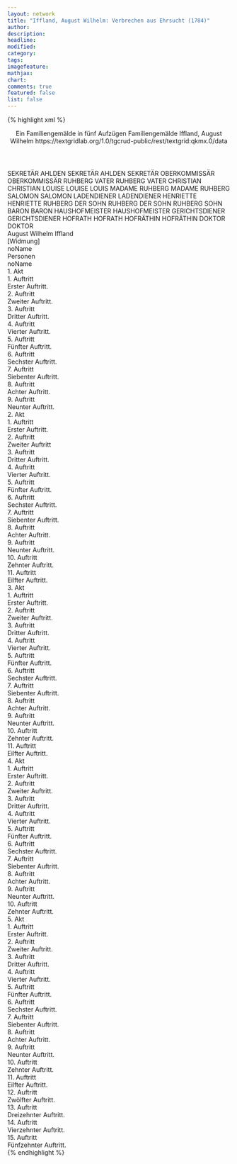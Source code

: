 ```yaml
---
layout: network
title: "Iffland, August Wilhelm: Verbrechen aus Ehrsucht (1784)"
author:
description:
headline:
modified:
category:
tags:
imagefeature:
mathjax:
chart:
comments: true
featured: false
list: false
---
```

{% highlight xml %}
<?xml-model href="https://raw.githubusercontent.com/DLiNa/project/master/rules/lina.rnc"?><?xml-model href="https://raw.githubusercontent.com/DLiNa/project/master/rules/lina.sch"?>
<play xmlns="http://lina.digital">
  <header>
    <title>Verbrechen aus Ehrsucht</title>
    <subtitle>Ein Familiengemälde in fünf Aufzügen</subtitle>
    <genretitle>Familiengemälde</genretitle>
    <author>Iffland, August Wilhelm</author>
    <date type="print" when="1784"/>
    <date type="premiere" when="1784"/>
    <date type="written"/>
    <source>https://textgridlab.org/1.0/tgcrud-public/rest/textgrid:qkmx.0/data</source>
  </header>
  <personae>
    <character>
      <name>SEKRETÄR AHLDEN</name>
      <alias xml:id="sekretär_ahlden">
        <name>SEKRETÄR AHLDEN</name>
      </alias>
      <alias xml:id="sekretär">
        <name>SEKRETÄR</name>
      </alias>
    </character>
    <character>
      <name>OBERKOMMISSÄR</name>
      <alias xml:id="oberkommissär">
        <name>OBERKOMMISSÄR</name>
      </alias>
    </character>
    <character>
      <name>RUHBERG VATER</name>
      <alias xml:id="ruhberg_vater">
        <name>RUHBERG VATER</name>
      </alias>
    </character>
    <character>
      <name>CHRISTIAN</name>
      <alias xml:id="christian">
        <name>CHRISTIAN</name>
      </alias>
    </character>
    <character>
      <name>LOUISE</name>
      <alias xml:id="louise">
        <name>LOUISE</name>
      </alias>
      <alias xml:id="louis">
        <name>LOUIS</name>
      </alias>
    </character>
    <character>
      <name>MADAME RUHBERG</name>
      <alias xml:id="madame_ruhberg">
        <name>MADAME RUHBERG</name>
      </alias>
    </character>
    <character>
      <name>SALOMON</name>
      <alias xml:id="salomon">
        <name>SALOMON</name>
      </alias>
    </character>
    <character>
      <name>LADENDIENER</name>
      <alias xml:id="ladendiener">
        <name>LADENDIENER</name>
      </alias>
    </character>
    <character>
      <name>HENRIETTE</name>
      <alias xml:id="henriette">
        <name>HENRIETTE</name>
      </alias>
    </character>
    <character>
      <name>RUHBERG DER SOHN</name>
      <alias xml:id="ruhberg_der_sohn">
        <name>RUHBERG DER SOHN</name>
      </alias>
      <alias xml:id="ruhberg_sohn">
        <name>RUHBERG SOHN</name>
      </alias>
    </character>
    <character>
      <name>BARON</name>
      <alias xml:id="baron">
        <name>BARON</name>
      </alias>
    </character>
    <character>
      <name>HAUSHOFMEISTER</name>
      <alias xml:id="haushofmeister">
        <name>HAUSHOFMEISTER</name>
      </alias>
    </character>
    <character>
      <name>GERICHTSDIENER</name>
      <alias xml:id="gerichtsdiener">
        <name>GERICHTSDIENER</name>
      </alias>
    </character>
    <character>
      <name>HOFRATH</name>
      <alias xml:id="hofrath">
        <name>HOFRATH</name>
      </alias>
    </character>
    <character>
      <name>HOFRÄTHIN</name>
      <alias xml:id="hofräthin">
        <name>HOFRÄTHIN</name>
      </alias>
    </character>
    <character>
      <name>DOKTOR</name>
      <alias xml:id="doktor">
        <name>DOKTOR</name>
      </alias>
    </character>
  </personae>
  <text>
    <div>
      <head>August Wilhelm Iffland</head>
    </div>
    <div>
      <head>[Widmung]</head>
      <div>
        <head>noName</head>
      </div>
    </div>
    <div>
      <head>Personen</head>
      <div>
        <head>noName</head>
      </div>
    </div>
    <div>
      <head>1. Akt</head>
      <div>
        <head>1. Auftritt</head>
        <div>
          <head>Erster Auftritt.</head>
          <sp who="#sekretär_ahlden">
            <amount n="1" unit="speech_acts"/>
            <amount n="105" unit="words"/>
            <amount n="532" unit="chars"/>
          </sp>
        </div>
      </div>
      <div>
        <head>2. Auftritt</head>
        <div>
          <head>Zweiter Auftritt.</head>
          <sp who="#oberkommissär">
            <amount n="34" unit="speech_acts"/>
            <amount n="1120" unit="words"/>
            <amount n="13" unit="lines"/>
            <amount n="5939" unit="chars"/>
          </sp>
          <sp who="#sekretär">
            <amount n="33" unit="speech_acts"/>
            <amount n="437" unit="words"/>
            <amount n="24" unit="lines"/>
            <amount n="2326" unit="chars"/>
          </sp>
        </div>
      </div>
      <div>
        <head>3. Auftritt</head>
        <div>
          <head>Dritter Auftritt.</head>
          <sp who="#sekretär">
            <amount n="1" unit="speech_acts"/>
            <amount n="32" unit="words"/>
            <amount n="155" unit="chars"/>
          </sp>
        </div>
      </div>
      <div>
        <head>4. Auftritt</head>
        <div>
          <head>Vierter Auftritt.</head>
          <sp who="#ruhberg_vater">
            <amount n="4" unit="speech_acts"/>
            <amount n="44" unit="words"/>
            <amount n="4" unit="lines"/>
            <amount n="236" unit="chars"/>
          </sp>
          <sp who="#christian">
            <amount n="4" unit="speech_acts"/>
            <amount n="16" unit="words"/>
            <amount n="4" unit="lines"/>
            <amount n="96" unit="chars"/>
          </sp>
        </div>
      </div>
      <div>
        <head>5. Auftritt</head>
        <div>
          <head>Fünfter Auftritt.</head>
          <sp who="#ruhberg_vater">
            <amount n="1" unit="speech_acts"/>
            <amount n="135" unit="words"/>
            <amount n="762" unit="chars"/>
          </sp>
        </div>
      </div>
      <div>
        <head>6. Auftritt</head>
        <div>
          <head>Sechster Auftritt.</head>
          <sp who="#christian">
            <amount n="1" unit="speech_acts"/>
            <amount n="9" unit="words"/>
            <amount n="1" unit="lines"/>
            <amount n="42" unit="chars"/>
          </sp>
          <sp who="#ruhberg_vater">
            <amount n="27" unit="speech_acts"/>
            <amount n="499" unit="words"/>
            <amount n="16" unit="lines"/>
            <amount n="2645" unit="chars"/>
          </sp>
          <sp who="#sekretär">
            <amount n="26" unit="speech_acts"/>
            <amount n="301" unit="words"/>
            <amount n="19" unit="lines"/>
            <amount n="1669" unit="chars"/>
          </sp>
        </div>
      </div>
      <div>
        <head>7. Auftritt</head>
        <div>
          <head>Siebenter Auftritt.</head>
          <sp who="#ruhberg_vater">
            <amount n="9" unit="speech_acts"/>
            <amount n="402" unit="words"/>
            <amount n="3" unit="lines"/>
            <amount n="2161" unit="chars"/>
          </sp>
          <sp who="#sekretär">
            <amount n="3" unit="speech_acts"/>
            <amount n="16" unit="words"/>
            <amount n="3" unit="lines"/>
            <amount n="80" unit="chars"/>
          </sp>
          <sp who="#louise">
            <amount n="4" unit="speech_acts"/>
            <amount n="59" unit="words"/>
            <amount n="2" unit="lines"/>
            <amount n="358" unit="chars"/>
          </sp>
          <sp who="#sekretär #louise">
            <amount n="2" unit="speech_acts"/>
            <amount n="3" unit="words"/>
            <amount n="2" unit="lines"/>
            <amount n="14" unit="chars"/>
          </sp>
        </div>
      </div>
      <div>
        <head>8. Auftritt</head>
        <div>
          <head>Achter Auftritt.</head>
          <sp who="#madame_ruhberg">
            <amount n="31" unit="speech_acts"/>
            <amount n="420" unit="words"/>
            <amount n="23" unit="lines"/>
            <amount n="2339" unit="chars"/>
          </sp>
          <sp who="#ruhberg_vater">
            <amount n="31" unit="speech_acts"/>
            <amount n="933" unit="words"/>
            <amount n="14" unit="lines"/>
            <amount n="5172" unit="chars"/>
          </sp>
        </div>
      </div>
      <div>
        <head>9. Auftritt</head>
        <div>
          <head>Neunter Auftritt.</head>
          <sp who="#madame_ruhberg">
            <amount n="1" unit="speech_acts"/>
            <amount n="100" unit="words"/>
            <amount n="532" unit="chars"/>
          </sp>
        </div>
      </div>
    </div>
    <div>
      <head>2. Akt</head>
      <div>
        <head>1. Auftritt</head>
        <div>
          <head>Erster Auftritt.</head>
          <sp who="#christian">
            <amount n="1" unit="speech_acts"/>
            <amount n="56" unit="words"/>
            <amount n="285" unit="chars"/>
          </sp>
        </div>
      </div>
      <div>
        <head>2. Auftritt</head>
        <div>
          <head>Zweiter Auftritt</head>
          <sp who="#salomon">
            <amount n="12" unit="speech_acts"/>
            <amount n="249" unit="words"/>
            <amount n="7" unit="lines"/>
            <amount n="1210" unit="chars"/>
          </sp>
          <sp who="#christian">
            <amount n="12" unit="speech_acts"/>
            <amount n="128" unit="words"/>
            <amount n="11" unit="lines"/>
            <amount n="646" unit="chars"/>
          </sp>
        </div>
      </div>
      <div>
        <head>3. Auftritt</head>
        <div>
          <head>Dritter Auftritt.</head>
          <sp who="#ladendiener">
            <amount n="2" unit="speech_acts"/>
            <amount n="36" unit="words"/>
            <amount n="1" unit="lines"/>
            <amount n="213" unit="chars"/>
          </sp>
          <sp who="#christian">
            <amount n="2" unit="speech_acts"/>
            <amount n="21" unit="words"/>
            <amount n="2" unit="lines"/>
            <amount n="109" unit="chars"/>
          </sp>
        </div>
      </div>
      <div>
        <head>4. Auftritt</head>
        <div>
          <head>Vierter Auftritt.</head>
          <sp who="#henriette">
            <amount n="4" unit="speech_acts"/>
            <amount n="91" unit="words"/>
            <amount n="2" unit="lines"/>
            <amount n="497" unit="chars"/>
          </sp>
          <sp who="#christian">
            <amount n="4" unit="speech_acts"/>
            <amount n="100" unit="words"/>
            <amount n="3" unit="lines"/>
            <amount n="465" unit="chars"/>
          </sp>
        </div>
      </div>
      <div>
        <head>5. Auftritt</head>
        <div>
          <head>Fünfter Auftritt.</head>
          <sp who="#ruhberg_der_sohn">
            <amount n="8" unit="speech_acts"/>
            <amount n="165" unit="words"/>
            <amount n="4" unit="lines"/>
            <amount n="957" unit="chars"/>
          </sp>
          <sp who="#christian">
            <amount n="7" unit="speech_acts"/>
            <amount n="41" unit="words"/>
            <amount n="6" unit="lines"/>
            <amount n="209" unit="chars"/>
          </sp>
        </div>
      </div>
      <div>
        <head>6. Auftritt</head>
        <div>
          <head>Sechster Auftritt.</head>
          <sp who="#ruhberg_sohn">
            <amount n="1" unit="speech_acts"/>
            <amount n="156" unit="words"/>
            <amount n="816" unit="chars"/>
          </sp>
        </div>
      </div>
      <div>
        <head>7. Auftritt</head>
        <div>
          <head>Siebenter Auftritt.</head>
          <sp who="#louise">
            <amount n="29" unit="speech_acts"/>
            <amount n="751" unit="words"/>
            <amount n="14" unit="lines"/>
            <amount n="4036" unit="chars"/>
          </sp>
          <sp who="#ruhberg_der_sohn">
            <amount n="29" unit="speech_acts"/>
            <amount n="368" unit="words"/>
            <amount n="23" unit="lines"/>
            <amount n="1964" unit="chars"/>
          </sp>
          <sp who="#christian">
            <amount n="2" unit="speech_acts"/>
          </sp>
        </div>
      </div>
      <div>
        <head>8. Auftritt</head>
        <div>
          <head>Achter Auftritt.</head>
          <sp who="#ruhberg_der_sohn">
            <amount n="4" unit="speech_acts"/>
            <amount n="17" unit="words"/>
            <amount n="4" unit="lines"/>
            <amount n="80" unit="chars"/>
          </sp>
          <sp who="#louise">
            <amount n="1" unit="speech_acts"/>
            <amount n="8" unit="words"/>
            <amount n="1" unit="lines"/>
            <amount n="41" unit="chars"/>
          </sp>
          <sp who="#baron">
            <amount n="9" unit="speech_acts"/>
            <amount n="208" unit="words"/>
            <amount n="4" unit="lines"/>
            <amount n="1119" unit="chars"/>
          </sp>
          <sp who="#madame_ruhberg">
            <amount n="6" unit="speech_acts"/>
            <amount n="82" unit="words"/>
            <amount n="5" unit="lines"/>
            <amount n="456" unit="chars"/>
          </sp>
        </div>
      </div>
      <div>
        <head>9. Auftritt</head>
        <div>
          <head>Neunter Auftritt.</head>
          <sp who="#madame_ruhberg">
            <amount n="5" unit="speech_acts"/>
            <amount n="101" unit="words"/>
            <amount n="3" unit="lines"/>
            <amount n="545" unit="chars"/>
          </sp>
          <sp who="#ruhberg_der_sohn">
            <amount n="4" unit="speech_acts"/>
            <amount n="12" unit="words"/>
            <amount n="4" unit="lines"/>
            <amount n="55" unit="chars"/>
          </sp>
        </div>
      </div>
      <div>
        <head>10. Auftritt</head>
        <div>
          <head>Zehnter Auftritt.</head>
          <sp who="#christian">
            <amount n="1" unit="speech_acts"/>
            <amount n="15" unit="words"/>
            <amount n="1" unit="lines"/>
            <amount n="90" unit="chars"/>
          </sp>
          <sp who="#ruhberg_der_sohn">
            <amount n="6" unit="speech_acts"/>
            <amount n="216" unit="words"/>
            <amount n="4" unit="lines"/>
            <amount n="1168" unit="chars"/>
          </sp>
          <sp who="#madame_ruhberg">
            <amount n="5" unit="speech_acts"/>
            <amount n="284" unit="words"/>
            <amount n="1" unit="lines"/>
            <amount n="1485" unit="chars"/>
          </sp>
        </div>
      </div>
      <div>
        <head>11. Auftritt</head>
        <div>
          <head>Eilfter Auftritt.</head>
          <sp who="#ruhberg_vater">
            <amount n="20" unit="speech_acts"/>
            <amount n="780" unit="words"/>
            <amount n="9" unit="lines"/>
            <amount n="4156" unit="chars"/>
          </sp>
          <sp who="#ruhberg_der_sohn">
            <amount n="19" unit="speech_acts"/>
            <amount n="154" unit="words"/>
            <amount n="16" unit="lines"/>
            <amount n="796" unit="chars"/>
          </sp>
        </div>
      </div>
    </div>
    <div>
      <head>3. Akt</head>
      <div>
        <head>1. Auftritt</head>
        <div>
          <head>Erster Auftritt.</head>
          <sp who="#sekretär">
            <amount n="6" unit="speech_acts"/>
            <amount n="39" unit="words"/>
            <amount n="6" unit="lines"/>
            <amount n="179" unit="chars"/>
          </sp>
          <sp who="#christian">
            <amount n="6" unit="speech_acts"/>
            <amount n="251" unit="words"/>
            <amount n="3" unit="lines"/>
            <amount n="1266" unit="chars"/>
          </sp>
        </div>
      </div>
      <div>
        <head>2. Auftritt</head>
        <div>
          <head>Zweiter Auftritt.</head>
          <sp who="#haushofmeister">
            <amount n="3" unit="speech_acts"/>
            <amount n="64" unit="words"/>
            <amount n="2" unit="lines"/>
            <amount n="365" unit="chars"/>
          </sp>
          <sp who="#sekretär">
            <amount n="2" unit="speech_acts"/>
            <amount n="24" unit="words"/>
            <amount n="1" unit="lines"/>
            <amount n="119" unit="chars"/>
          </sp>
          <sp who="#christian">
            <amount n="3" unit="speech_acts"/>
            <amount n="16" unit="words"/>
            <amount n="3" unit="lines"/>
            <amount n="71" unit="chars"/>
          </sp>
        </div>
      </div>
      <div>
        <head>3. Auftritt</head>
        <div>
          <head>Dritter Auftritt.</head>
          <sp who="#christian">
            <amount n="1" unit="speech_acts"/>
            <amount n="81" unit="words"/>
            <amount n="391" unit="chars"/>
          </sp>
        </div>
      </div>
      <div>
        <head>4. Auftritt</head>
        <div>
          <head>Vierter Auftritt.</head>
          <sp who="#baron">
            <amount n="6" unit="speech_acts"/>
            <amount n="106" unit="words"/>
            <amount n="4" unit="lines"/>
            <amount n="561" unit="chars"/>
          </sp>
          <sp who="#ruhberg_der_sohn">
            <amount n="6" unit="speech_acts"/>
            <amount n="33" unit="words"/>
            <amount n="6" unit="lines"/>
            <amount n="168" unit="chars"/>
          </sp>
          <sp who="#christian">
            <amount n="1" unit="speech_acts"/>
            <amount n="19" unit="words"/>
            <amount n="1" unit="lines"/>
            <amount n="99" unit="chars"/>
          </sp>
        </div>
      </div>
      <div>
        <head>5. Auftritt</head>
        <div>
          <head>Fünfter Auftritt.</head>
          <sp who="#gerichtsdiener">
            <amount n="2" unit="speech_acts"/>
            <amount n="11" unit="words"/>
            <amount n="2" unit="lines"/>
            <amount n="55" unit="chars"/>
          </sp>
          <sp who="#christian">
            <amount n="2" unit="speech_acts"/>
            <amount n="1" unit="words"/>
            <amount n="1" unit="lines"/>
            <amount n="3" unit="chars"/>
          </sp>
          <sp who="#ruhberg_der_sohn">
            <amount n="27" unit="speech_acts"/>
            <amount n="274" unit="words"/>
            <amount n="24" unit="lines"/>
            <amount n="1470" unit="chars"/>
          </sp>
          <sp who="#baron">
            <amount n="26" unit="speech_acts"/>
            <amount n="293" unit="words"/>
            <amount n="22" unit="lines"/>
            <amount n="1614" unit="chars"/>
          </sp>
        </div>
      </div>
      <div>
        <head>6. Auftritt</head>
        <div>
          <head>Sechster Auftritt.</head>
          <sp who="#salomon">
            <amount n="5" unit="speech_acts"/>
            <amount n="55" unit="words"/>
            <amount n="5" unit="lines"/>
            <amount n="258" unit="chars"/>
          </sp>
          <sp who="#baron">
            <amount n="3" unit="speech_acts"/>
            <amount n="7" unit="words"/>
            <amount n="3" unit="lines"/>
            <amount n="24" unit="chars"/>
          </sp>
          <sp who="#ruhberg_der_sohn">
            <amount n="4" unit="speech_acts"/>
            <amount n="24" unit="words"/>
            <amount n="4" unit="lines"/>
            <amount n="118" unit="chars"/>
          </sp>
        </div>
      </div>
      <div>
        <head>7. Auftritt</head>
        <div>
          <head>Siebenter Auftritt.</head>
          <sp who="#baron">
            <amount n="5" unit="speech_acts"/>
            <amount n="51" unit="words"/>
            <amount n="4" unit="lines"/>
            <amount n="236" unit="chars"/>
          </sp>
          <sp who="#ruhberg_der_sohn">
            <amount n="9" unit="speech_acts"/>
            <amount n="95" unit="words"/>
            <amount n="9" unit="lines"/>
            <amount n="482" unit="chars"/>
          </sp>
          <sp who="#haushofmeister">
            <amount n="4" unit="speech_acts"/>
            <amount n="93" unit="words"/>
            <amount n="1" unit="lines"/>
            <amount n="519" unit="chars"/>
          </sp>
          <sp who="#christian">
            <amount n="4" unit="speech_acts"/>
            <amount n="10" unit="words"/>
            <amount n="2" unit="lines"/>
            <amount n="52" unit="chars"/>
          </sp>
        </div>
      </div>
      <div>
        <head>8. Auftritt</head>
        <div>
          <head>Achter Auftritt.</head>
          <sp who="#baron">
            <amount n="11" unit="speech_acts"/>
            <amount n="102" unit="words"/>
            <amount n="10" unit="lines"/>
            <amount n="463" unit="chars"/>
          </sp>
          <sp who="#ruhberg_der_sohn">
            <amount n="3" unit="speech_acts"/>
            <amount n="33" unit="words"/>
            <amount n="3" unit="lines"/>
            <amount n="153" unit="chars"/>
          </sp>
          <sp who="#haushofmeister">
            <amount n="8" unit="speech_acts"/>
            <amount n="291" unit="words"/>
            <amount n="2" unit="lines"/>
            <amount n="1482" unit="chars"/>
          </sp>
        </div>
      </div>
      <div>
        <head>9. Auftritt</head>
        <div>
          <head>Neunter Auftritt.</head>
          <sp who="#ruhberg_der_sohn">
            <amount n="8" unit="speech_acts"/>
            <amount n="221" unit="words"/>
            <amount n="5" unit="lines"/>
            <amount n="1211" unit="chars"/>
          </sp>
          <sp who="#haushofmeister">
            <amount n="3" unit="speech_acts"/>
            <amount n="18" unit="words"/>
            <amount n="3" unit="lines"/>
            <amount n="99" unit="chars"/>
          </sp>
          <sp who="#baron">
            <amount n="6" unit="speech_acts"/>
            <amount n="36" unit="words"/>
            <amount n="5" unit="lines"/>
            <amount n="202" unit="chars"/>
          </sp>
        </div>
      </div>
      <div>
        <head>10. Auftritt</head>
        <div>
          <head>Zehnter Auftritt.</head>
          <sp who="#ruhberg_der_sohn">
            <amount n="1" unit="speech_acts"/>
            <amount n="126" unit="words"/>
            <amount n="679" unit="chars"/>
          </sp>
        </div>
      </div>
      <div>
        <head>11. Auftritt</head>
        <div>
          <head>Eilfter Auftritt.</head>
          <sp who="#sekretär">
            <amount n="48" unit="speech_acts"/>
            <amount n="1174" unit="words"/>
            <amount n="29" unit="lines"/>
            <amount n="6251" unit="chars"/>
          </sp>
          <sp who="#ruhberg_der_sohn">
            <amount n="47" unit="speech_acts"/>
            <amount n="519" unit="words"/>
            <amount n="36" unit="lines"/>
            <amount n="2644" unit="chars"/>
          </sp>
        </div>
      </div>
    </div>
    <div>
      <head>4. Akt</head>
      <div>
        <head>1. Auftritt</head>
        <div>
          <head>Erster Auftritt.</head>
          <sp who="#ruhberg_vater">
            <amount n="2" unit="speech_acts"/>
            <amount n="31" unit="words"/>
            <amount n="1" unit="lines"/>
            <amount n="168" unit="chars"/>
          </sp>
          <sp who="#christian">
            <amount n="2" unit="speech_acts"/>
            <amount n="14" unit="words"/>
            <amount n="2" unit="lines"/>
            <amount n="70" unit="chars"/>
          </sp>
        </div>
      </div>
      <div>
        <head>2. Auftritt</head>
        <div>
          <head>Zweiter Auftritt.</head>
          <sp who="#ruhberg_vater">
            <amount n="8" unit="speech_acts"/>
            <amount n="155" unit="words"/>
            <amount n="5" unit="lines"/>
            <amount n="863" unit="chars"/>
          </sp>
          <sp who="#madame_ruhberg">
            <amount n="8" unit="speech_acts"/>
            <amount n="96" unit="words"/>
            <amount n="7" unit="lines"/>
            <amount n="493" unit="chars"/>
          </sp>
        </div>
      </div>
      <div>
        <head>3. Auftritt</head>
        <div>
          <head>Dritter Auftritt.</head>
          <sp who="#oberkommissär">
            <amount n="36" unit="speech_acts"/>
            <amount n="1276" unit="words"/>
            <amount n="18" unit="lines"/>
            <amount n="6741" unit="chars"/>
          </sp>
          <sp who="#ruhberg_vater">
            <amount n="18" unit="speech_acts"/>
            <amount n="231" unit="words"/>
            <amount n="14" unit="lines"/>
            <amount n="1194" unit="chars"/>
          </sp>
          <sp who="#madame_ruhberg">
            <amount n="28" unit="speech_acts"/>
            <amount n="285" unit="words"/>
            <amount n="23" unit="lines"/>
            <amount n="1409" unit="chars"/>
          </sp>
          <sp who="#sekretär">
            <amount n="5" unit="speech_acts"/>
            <amount n="96" unit="words"/>
            <amount n="3" unit="lines"/>
            <amount n="501" unit="chars"/>
          </sp>
          <sp who="#louise">
            <amount n="5" unit="speech_acts"/>
            <amount n="59" unit="words"/>
            <amount n="4" unit="lines"/>
            <amount n="337" unit="chars"/>
          </sp>
          <sp who="#sekretär #louise">
            <amount n="1" unit="speech_acts"/>
          </sp>
        </div>
      </div>
      <div>
        <head>4. Auftritt</head>
        <div>
          <head>Vierter Auftritt.</head>
          <sp who="#madame_ruhberg">
            <amount n="11" unit="speech_acts"/>
            <amount n="238" unit="words"/>
            <amount n="5" unit="lines"/>
            <amount n="1168" unit="chars"/>
          </sp>
          <sp who="#louise">
            <amount n="6" unit="speech_acts"/>
            <amount n="19" unit="words"/>
            <amount n="4" unit="lines"/>
            <amount n="90" unit="chars"/>
          </sp>
          <sp who="#sekretär">
            <amount n="8" unit="speech_acts"/>
            <amount n="69" unit="words"/>
            <amount n="7" unit="lines"/>
            <amount n="384" unit="chars"/>
          </sp>
        </div>
      </div>
      <div>
        <head>5. Auftritt</head>
        <div>
          <head>Fünfter Auftritt.</head>
          <sp who="#louise">
            <amount n="6" unit="speech_acts"/>
            <amount n="27" unit="words"/>
            <amount n="6" unit="lines"/>
            <amount n="147" unit="chars"/>
          </sp>
          <sp who="#ruhberg_der_sohn">
            <amount n="12" unit="speech_acts"/>
            <amount n="101" unit="words"/>
            <amount n="11" unit="lines"/>
            <amount n="505" unit="chars"/>
          </sp>
          <sp who="#madame_ruhberg">
            <amount n="7" unit="speech_acts"/>
            <amount n="120" unit="words"/>
            <amount n="6" unit="lines"/>
            <amount n="600" unit="chars"/>
          </sp>
          <sp who="#sekretär">
            <amount n="2" unit="speech_acts"/>
            <amount n="67" unit="words"/>
            <amount n="353" unit="chars"/>
          </sp>
        </div>
      </div>
      <div>
        <head>6. Auftritt</head>
        <div>
          <head>Sechster Auftritt.</head>
          <sp who="#madame_ruhberg">
            <amount n="2" unit="speech_acts"/>
            <amount n="19" unit="words"/>
            <amount n="2" unit="lines"/>
            <amount n="98" unit="chars"/>
          </sp>
          <sp who="#hofrath">
            <amount n="4" unit="speech_acts"/>
            <amount n="55" unit="words"/>
            <amount n="2" unit="lines"/>
            <amount n="302" unit="chars"/>
          </sp>
          <sp who="#hofräthin">
            <amount n="3" unit="speech_acts"/>
            <amount n="56" unit="words"/>
            <amount n="2" unit="lines"/>
            <amount n="313" unit="chars"/>
          </sp>
          <sp who="#sekretär">
            <amount n="2" unit="speech_acts"/>
            <amount n="11" unit="words"/>
            <amount n="2" unit="lines"/>
            <amount n="60" unit="chars"/>
          </sp>
          <sp who="#ruhberg_der_sohn">
            <amount n="4" unit="speech_acts"/>
            <amount n="27" unit="words"/>
            <amount n="4" unit="lines"/>
            <amount n="173" unit="chars"/>
          </sp>
          <sp who="#oberkommissär">
            <amount n="1" unit="speech_acts"/>
            <amount n="4" unit="words"/>
            <amount n="1" unit="lines"/>
            <amount n="19" unit="chars"/>
          </sp>
          <sp who="#hofrath #hofräthin">
            <amount n="1" unit="speech_acts"/>
            <amount n="2" unit="words"/>
            <amount n="1" unit="lines"/>
            <amount n="9" unit="chars"/>
          </sp>
        </div>
      </div>
      <div>
        <head>7. Auftritt</head>
        <div>
          <head>Siebenter Auftritt.</head>
          <sp who="#oberkommissär">
            <amount n="13" unit="speech_acts"/>
            <amount n="196" unit="words"/>
            <amount n="10" unit="lines"/>
            <amount n="1043" unit="chars"/>
          </sp>
          <sp who="#madame_ruhberg">
            <amount n="9" unit="speech_acts"/>
            <amount n="43" unit="words"/>
            <amount n="9" unit="lines"/>
            <amount n="199" unit="chars"/>
          </sp>
          <sp who="#louise">
            <amount n="5" unit="speech_acts"/>
            <amount n="25" unit="words"/>
            <amount n="5" unit="lines"/>
            <amount n="115" unit="chars"/>
          </sp>
          <sp who="#sekretär">
            <amount n="1" unit="speech_acts"/>
          </sp>
          <sp who="#hofrath">
            <amount n="1" unit="speech_acts"/>
            <amount n="2" unit="words"/>
            <amount n="1" unit="lines"/>
            <amount n="6" unit="chars"/>
          </sp>
          <sp who="#hofräthin">
            <amount n="1" unit="speech_acts"/>
          </sp>
          <sp who="#ruhberg_der_sohn">
            <amount n="3" unit="speech_acts"/>
            <amount n="68" unit="words"/>
            <amount n="1" unit="lines"/>
            <amount n="343" unit="chars"/>
          </sp>
        </div>
      </div>
      <div>
        <head>8. Auftritt</head>
        <div>
          <head>Achter Auftritt.</head>
          <sp who="#sekretär">
            <amount n="10" unit="speech_acts"/>
            <amount n="74" unit="words"/>
            <amount n="10" unit="lines"/>
            <amount n="377" unit="chars"/>
          </sp>
          <sp who="#louise">
            <amount n="4" unit="speech_acts"/>
            <amount n="9" unit="words"/>
            <amount n="4" unit="lines"/>
            <amount n="45" unit="chars"/>
          </sp>
          <sp who="#madame_ruhberg">
            <amount n="12" unit="speech_acts"/>
            <amount n="136" unit="words"/>
            <amount n="10" unit="lines"/>
            <amount n="691" unit="chars"/>
          </sp>
          <sp who="#oberkommissär">
            <amount n="16" unit="speech_acts"/>
            <amount n="307" unit="words"/>
            <amount n="7" unit="lines"/>
            <amount n="1644" unit="chars"/>
          </sp>
          <sp who="#sekretär #louise">
            <amount n="1" unit="speech_acts"/>
          </sp>
          <sp who="#hofrath">
            <amount n="1" unit="speech_acts"/>
            <amount n="15" unit="words"/>
            <amount n="1" unit="lines"/>
            <amount n="78" unit="chars"/>
          </sp>
          <sp who="#ruhberg_der_sohn">
            <amount n="2" unit="speech_acts"/>
            <amount n="43" unit="words"/>
            <amount n="1" unit="lines"/>
            <amount n="227" unit="chars"/>
          </sp>
        </div>
      </div>
      <div>
        <head>9. Auftritt</head>
        <div>
          <head>Neunter Auftritt.</head>
          <sp who="#oberkommissär">
            <amount n="7" unit="speech_acts"/>
            <amount n="95" unit="words"/>
            <amount n="4" unit="lines"/>
            <amount n="523" unit="chars"/>
          </sp>
          <sp who="#sekretär">
            <amount n="4" unit="speech_acts"/>
            <amount n="23" unit="words"/>
            <amount n="4" unit="lines"/>
            <amount n="125" unit="chars"/>
          </sp>
          <sp who="#louise">
            <amount n="4" unit="speech_acts"/>
            <amount n="18" unit="words"/>
            <amount n="4" unit="lines"/>
            <amount n="94" unit="chars"/>
          </sp>
          <sp who="#madame_ruhberg">
            <amount n="3" unit="speech_acts"/>
            <amount n="8" unit="words"/>
            <amount n="2" unit="lines"/>
            <amount n="60" unit="chars"/>
          </sp>
          <sp who="#ruhberg_der_sohn">
            <amount n="3" unit="speech_acts"/>
            <amount n="61" unit="words"/>
            <amount n="1" unit="lines"/>
            <amount n="343" unit="chars"/>
          </sp>
        </div>
      </div>
      <div>
        <head>10. Auftritt</head>
        <div>
          <head>Zehnter Auftritt.</head>
          <sp who="#ruhberg_vater">
            <amount n="1" unit="speech_acts"/>
            <amount n="3" unit="words"/>
            <amount n="1" unit="lines"/>
            <amount n="15" unit="chars"/>
          </sp>
          <sp who="#ruhberg_der_sohn">
            <amount n="1" unit="speech_acts"/>
            <amount n="6" unit="words"/>
            <amount n="1" unit="lines"/>
            <amount n="38" unit="chars"/>
          </sp>
          <sp who="#sekretär">
            <amount n="1" unit="speech_acts"/>
            <amount n="5" unit="words"/>
            <amount n="1" unit="lines"/>
            <amount n="28" unit="chars"/>
          </sp>
          <sp who="#louise">
            <amount n="1" unit="speech_acts"/>
            <amount n="3" unit="words"/>
            <amount n="1" unit="lines"/>
            <amount n="16" unit="chars"/>
          </sp>
        </div>
      </div>
    </div>
    <div>
      <head>5. Akt</head>
      <div>
        <head>1. Auftritt</head>
        <div>
          <head>Erster Auftritt.</head>
          <sp who="#louise">
            <amount n="12" unit="speech_acts"/>
            <amount n="166" unit="words"/>
            <amount n="10" unit="lines"/>
            <amount n="895" unit="chars"/>
          </sp>
          <sp who="#madame_ruhberg">
            <amount n="13" unit="speech_acts"/>
            <amount n="371" unit="words"/>
            <amount n="5" unit="lines"/>
            <amount n="1860" unit="chars"/>
          </sp>
          <sp who="#louis">
            <amount n="1" unit="speech_acts"/>
            <amount n="20" unit="words"/>
            <amount n="112" unit="chars"/>
          </sp>
        </div>
      </div>
      <div>
        <head>2. Auftritt</head>
        <div>
          <head>Zweiter Auftritt.</head>
          <sp who="#louise">
            <amount n="4" unit="speech_acts"/>
            <amount n="45" unit="words"/>
            <amount n="3" unit="lines"/>
            <amount n="233" unit="chars"/>
          </sp>
          <sp who="#christian">
            <amount n="4" unit="speech_acts"/>
            <amount n="154" unit="words"/>
            <amount n="774" unit="chars"/>
          </sp>
        </div>
      </div>
      <div>
        <head>3. Auftritt</head>
        <div>
          <head>Dritter Auftritt.</head>
          <sp who="#ruhberg_der_sohn">
            <amount n="14" unit="speech_acts"/>
            <amount n="92" unit="words"/>
            <amount n="13" unit="lines"/>
            <amount n="431" unit="chars"/>
          </sp>
          <sp who="#christian">
            <amount n="13" unit="speech_acts"/>
            <amount n="187" unit="words"/>
            <amount n="11" unit="lines"/>
            <amount n="886" unit="chars"/>
          </sp>
        </div>
      </div>
      <div>
        <head>4. Auftritt</head>
        <div>
          <head>Vierter Auftritt.</head>
          <sp who="#baron">
            <amount n="37" unit="speech_acts"/>
            <amount n="502" unit="words"/>
            <amount n="29" unit="lines"/>
            <amount n="2619" unit="chars"/>
          </sp>
          <sp who="#ruhberg_der_sohn">
            <amount n="37" unit="speech_acts"/>
            <amount n="318" unit="words"/>
            <amount n="33" unit="lines"/>
            <amount n="1590" unit="chars"/>
          </sp>
          <sp who="#christian">
            <amount n="1" unit="speech_acts"/>
          </sp>
        </div>
      </div>
      <div>
        <head>5. Auftritt</head>
        <div>
          <head>Fünfter Auftritt.</head>
          <sp who="#madame_ruhberg">
            <amount n="2" unit="speech_acts"/>
            <amount n="12" unit="words"/>
            <amount n="2" unit="lines"/>
            <amount n="54" unit="chars"/>
          </sp>
          <sp who="#baron">
            <amount n="2" unit="speech_acts"/>
            <amount n="23" unit="words"/>
            <amount n="2" unit="lines"/>
            <amount n="120" unit="chars"/>
          </sp>
          <sp who="#ruhberg_der_sohn">
            <amount n="1" unit="speech_acts"/>
            <amount n="3" unit="words"/>
            <amount n="1" unit="lines"/>
            <amount n="16" unit="chars"/>
          </sp>
        </div>
      </div>
      <div>
        <head>6. Auftritt</head>
        <div>
          <head>Sechster Auftritt.</head>
          <sp who="#ruhberg_der_sohn">
            <amount n="2" unit="speech_acts"/>
            <amount n="29" unit="words"/>
            <amount n="1" unit="lines"/>
            <amount n="170" unit="chars"/>
          </sp>
          <sp who="#madame_ruhberg">
            <amount n="1" unit="speech_acts"/>
            <amount n="3" unit="words"/>
            <amount n="1" unit="lines"/>
            <amount n="17" unit="chars"/>
          </sp>
        </div>
      </div>
      <div>
        <head>7. Auftritt</head>
        <div>
          <head>Siebenter Auftritt.</head>
          <sp who="#louise">
            <amount n="3" unit="speech_acts"/>
            <amount n="47" unit="words"/>
            <amount n="2" unit="lines"/>
            <amount n="241" unit="chars"/>
          </sp>
          <sp who="#ruhberg_der_sohn">
            <amount n="3" unit="speech_acts"/>
            <amount n="31" unit="words"/>
            <amount n="2" unit="lines"/>
            <amount n="179" unit="chars"/>
          </sp>
          <sp who="#madame_ruhberg">
            <amount n="1" unit="speech_acts"/>
            <amount n="6" unit="words"/>
            <amount n="1" unit="lines"/>
            <amount n="35" unit="chars"/>
          </sp>
        </div>
      </div>
      <div>
        <head>8. Auftritt</head>
        <div>
          <head>Achter Auftritt.</head>
          <sp who="#sekretär">
            <amount n="4" unit="speech_acts"/>
            <amount n="35" unit="words"/>
            <amount n="4" unit="lines"/>
            <amount n="183" unit="chars"/>
          </sp>
          <sp who="#madame_ruhberg">
            <amount n="3" unit="speech_acts"/>
            <amount n="20" unit="words"/>
            <amount n="3" unit="lines"/>
            <amount n="106" unit="chars"/>
          </sp>
        </div>
      </div>
      <div>
        <head>9. Auftritt</head>
        <div>
          <head>Neunter Auftritt.</head>
          <sp who="#louise">
            <amount n="8" unit="speech_acts"/>
            <amount n="125" unit="words"/>
            <amount n="6" unit="lines"/>
            <amount n="674" unit="chars"/>
          </sp>
          <sp who="#sekretär">
            <amount n="8" unit="speech_acts"/>
            <amount n="73" unit="words"/>
            <amount n="6" unit="lines"/>
            <amount n="376" unit="chars"/>
          </sp>
          <sp who="#christian">
            <amount n="2" unit="speech_acts"/>
            <amount n="15" unit="words"/>
            <amount n="1" unit="lines"/>
            <amount n="81" unit="chars"/>
          </sp>
        </div>
      </div>
      <div>
        <head>10. Auftritt</head>
        <div>
          <head>Zehnter Auftritt.</head>
          <sp who="#christian">
            <amount n="1" unit="speech_acts"/>
            <amount n="50" unit="words"/>
            <amount n="258" unit="chars"/>
          </sp>
        </div>
      </div>
      <div>
        <head>11. Auftritt</head>
        <div>
          <head>Eilfter Auftritt.</head>
          <sp who="#doktor">
            <amount n="1" unit="speech_acts"/>
            <amount n="22" unit="words"/>
            <amount n="127" unit="chars"/>
          </sp>
        </div>
      </div>
      <div>
        <head>12. Auftritt</head>
        <div>
          <head>Zwölfter Auftritt.</head>
          <sp who="#ruhberg_der_sohn">
            <amount n="5" unit="speech_acts"/>
            <amount n="43" unit="words"/>
            <amount n="3" unit="lines"/>
            <amount n="221" unit="chars"/>
          </sp>
          <sp who="#doktor">
            <amount n="3" unit="speech_acts"/>
            <amount n="85" unit="words"/>
            <amount n="2" unit="lines"/>
            <amount n="466" unit="chars"/>
          </sp>
          <sp who="#christian">
            <amount n="3" unit="speech_acts"/>
            <amount n="20" unit="words"/>
            <amount n="3" unit="lines"/>
            <amount n="97" unit="chars"/>
          </sp>
        </div>
      </div>
      <div>
        <head>13. Auftritt</head>
        <div>
          <head>Dreizehnter Auftritt.</head>
          <sp who="#ruhberg_vater">
            <amount n="16" unit="speech_acts"/>
            <amount n="560" unit="words"/>
            <amount n="5" unit="lines"/>
            <amount n="2857" unit="chars"/>
          </sp>
          <sp who="#ruhberg_der_sohn">
            <amount n="16" unit="speech_acts"/>
            <amount n="108" unit="words"/>
            <amount n="12" unit="lines"/>
            <amount n="566" unit="chars"/>
          </sp>
        </div>
      </div>
      <div>
        <head>14. Auftritt</head>
        <div>
          <head>Vierzehnter Auftritt.</head>
          <sp who="#louise">
            <amount n="2" unit="speech_acts"/>
            <amount n="25" unit="words"/>
            <amount n="2" unit="lines"/>
            <amount n="114" unit="chars"/>
          </sp>
          <sp who="#ruhberg_der_sohn">
            <amount n="2" unit="speech_acts"/>
            <amount n="40" unit="words"/>
            <amount n="2" unit="lines"/>
            <amount n="178" unit="chars"/>
          </sp>
        </div>
      </div>
      <div>
        <head>15. Auftritt</head>
        <div>
          <head>Fünfzehnter Auftritt.</head>
          <sp who="#oberkommissär">
            <amount n="13" unit="speech_acts"/>
            <amount n="523" unit="words"/>
            <amount n="7" unit="lines"/>
            <amount n="2888" unit="chars"/>
          </sp>
          <sp who="#madame_ruhberg">
            <amount n="6" unit="speech_acts"/>
            <amount n="46" unit="words"/>
            <amount n="6" unit="lines"/>
            <amount n="250" unit="chars"/>
          </sp>
          <sp who="#louise">
            <amount n="6" unit="speech_acts"/>
            <amount n="19" unit="words"/>
            <amount n="6" unit="lines"/>
            <amount n="107" unit="chars"/>
          </sp>
          <sp who="#sekretär">
            <amount n="5" unit="speech_acts"/>
            <amount n="22" unit="words"/>
            <amount n="4" unit="lines"/>
            <amount n="116" unit="chars"/>
          </sp>
          <sp who="#ruhberg_der_sohn">
            <amount n="6" unit="speech_acts"/>
            <amount n="82" unit="words"/>
            <amount n="5" unit="lines"/>
            <amount n="447" unit="chars"/>
          </sp>
          <sp who="#ruhberg_vater">
            <amount n="4" unit="speech_acts"/>
            <amount n="18" unit="words"/>
            <amount n="4" unit="lines"/>
            <amount n="97" unit="chars"/>
          </sp>
        </div>
      </div>
    </div>
  </text>
</play>
{% endhighlight %}